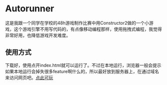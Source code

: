 # Autorunner
这是我跟一个同学在学校的48h游戏制作比赛中用Constructor2做的一个小游戏，这个游戏引擎不用写代码的，有点像移动编程那样，使用拖拽式编程，我觉得非常好用，也降低游戏开发难度。
## 使用方式
下载好，使用点开index.html就可以运行了。不过在本地运行，浏览器一般会提示如果本地运行会掉失很多feature啊什么的，所以最好放到服务器上，在通过域名来访问网页吧。[点此可玩](http://www.thomashouse.top/Autorunner)

